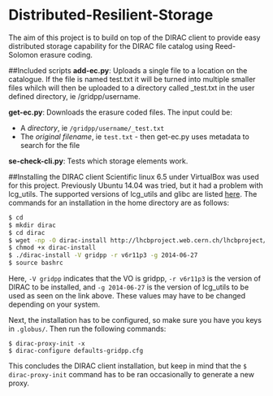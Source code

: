 Distributed-Resilient-Storage
=============================

The aim of this project is to build on top of the DIRAC client to provide easy distributed storage capability for the DIRAC file catalog using Reed-Solomon erasure coding.

##Included scripts
**add-ec.py**: Uploads a single file to a location on the catalogue. If the file is named test.txt it will be turned into multiple smaller files whilch will then be uploaded to a directory called _test.txt in the user defined directory, ie /gridpp/username.

**get-ec.py**: Downloads the erasure coded files. The input could be:
* A *directory*, ie `/gridpp/username/_test.txt`
* The *original filename*, ie `test.txt` - then get-ec.py uses metadata to search for the file

**se-check-cli.py**: Tests which storage elements work.

##Installing the DIRAC client
Scientific linux 6.5 under VirtualBox was used for this project. Previously Ubuntu 14.04 was tried, but it had a problem with lcg_utils. The supported versions of lcg_utils and glibc are listed [here](http://lhcbproject.web.cern.ch/lhcbproject/dist/DIRAC3/lcgBundles/). The commands for an installation in the home directory are as follows:
```bash
$ cd
$ mkdir dirac
$ cd dirac
$ wget -np -O dirac-install http://lhcbproject.web.cern.ch/lhcbproject/dist/Dirac_project/dirac-install
$ chmod +x dirac-install
$ ./dirac-install -V gridpp -r v6r11p3 -g 2014-06-27
$ source bashrc 
```
Here,  `-V gridpp` indicates that the VO is gridpp, `-r v6r11p3` is the version of DIRAC to be installed, and `-g 2014-06-27` is the version of lcg_utils to be used as seen on the link above. These values may have to be changed depending on your system.

Next, the installation has to be configured, so make sure you have you keys in `.globus/`. Then run the following commands:
```
$ dirac-proxy-init -x
$ dirac-configure defaults-gridpp.cfg

```
This concludes the DIRAC client installation, but keep in mind that the `$ dirac-proxy-init` command has to be ran occasionally to generate a new proxy.
